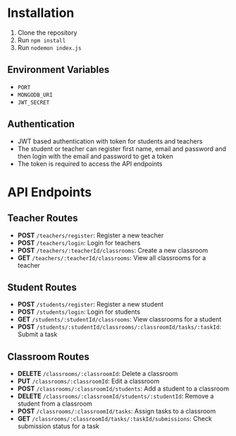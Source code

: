 # Installation

1. Clone the repository
2. Run `npm install`
3. Run `nodemon index.js`

## Environment Variables

- `PORT`
- `MONGODB_URI`
- `JWT_SECRET`

## Authentication

- JWT based authentication with token for students and teachers
- The student or teacher can register first name, email and password and then login with the email and password to get a token
- The token is required to access the API endpoints

# API Endpoints

## Teacher Routes

- **POST** `/teachers/register`: Register a new teacher
- **POST** `/teachers/login`: Login for teachers
- **POST** `/teachers/:teacherId/classrooms`: Create a new classroom
- **GET** `/teachers/:teacherId/classrooms`: View all classrooms for a teacher

## Student Routes

- **POST** `/students/register`: Register a new student
- **POST** `/students/login`: Login for students
- **GET** `/students/:studentId/classrooms`: View classrooms for a student
- **POST** `/students/:studentId/classrooms/:classroomId/tasks/:taskId`: Submit a task

## Classroom Routes

- **DELETE** `/classrooms/:classroomId`: Delete a classroom
- **PUT** `/classrooms/:classroomId`: Edit a classroom
- **POST** `/classrooms/:classroomId/students`: Add a student to a classroom
- **DELETE** `/classrooms/:classroomId/students/:studentId`: Remove a student from a classroom
- **POST** `/classrooms/:classroomId/tasks`: Assign tasks to a classroom
- **GET** `/classrooms/:classroomId/tasks/:taskId/submissions`: Check submission status for a task
